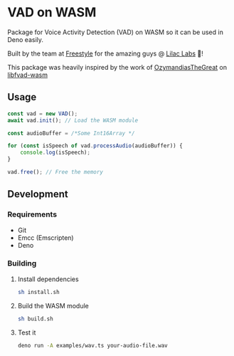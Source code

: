 # VAD on WASM

Package for Voice Activity Detection (VAD) on WASM so it can be used in Deno easily.

Built by the team at [Freestyle](https://www.freestyle.sh) for the amazing guys @ [Lilac Labs](https://www.lilaclabs.ai/) 🫶!

This package was heavily inspired by the work of [OzymandiasTheGreat](https://github.com/OzymandiasTheGreat) on [libfvad-wasm](https://github.com/OzymandiasTheGreat/libfvad-wasm/tree/main)

## Usage

```ts
const vad = new VAD();
await vad.init(); // Load the WASM module

const audioBuffer = /*Some Int16Array */

for (const isSpeech of vad.processAudio(audioBuffer)) {
    console.log(isSpeech);
}

vad.free(); // Free the memory
```

## Development

### Requirements

- Git
- Emcc (Emscripten)
- Deno

### Building

1. Install dependencies

    ```bash
    sh install.sh
    ```

2. Build the WASM module

    ```bash
    sh build.sh
    ```

3. Test it

    ```bash
    deno run -A examples/wav.ts your-audio-file.wav
    ```
